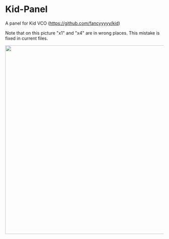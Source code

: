 # Kid-Panel
A panel for Kid VCO (https://github.com/fancyyyyy/kid)

Note that on this picture "x1" and "x4" are in wrong places. This mistake is fixed in current files.

<image src='kid-panel.jpg' height='600'>
